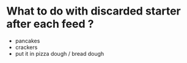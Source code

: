 # What to do with discarded starter after each feed ?

- pancakes
- crackers
- put it in pizza dough / bread dough
